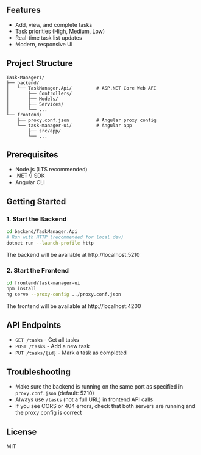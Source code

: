 ## Features
- Add, view, and complete tasks
- Task priorities (High, Medium, Low)
- Real-time task list updates
- Modern, responsive UI

## Project Structure

```
Task-Manager1/
├── backend/
│   └── TaskManager.Api/         # ASP.NET Core Web API
│       ├── Controllers/
│       ├── Models/
│       ├── Services/
│       └── ...
└── frontend/
	├── proxy.conf.json          # Angular proxy config
	└── task-manager-ui/         # Angular app
		├── src/app/
		└── ...
```

## Prerequisites
- Node.js (LTS recommended)
- .NET 9 SDK
- Angular CLI

## Getting Started

### 1. Start the Backend
```sh
cd backend/TaskManager.Api
# Run with HTTP (recommended for local dev)
dotnet run --launch-profile http
```
The backend will be available at http://localhost:5210

### 2. Start the Frontend
```sh
cd frontend/task-manager-ui
npm install
ng serve --proxy-config ../proxy.conf.json
```
The frontend will be available at http://localhost:4200

## API Endpoints
- `GET /tasks` - Get all tasks
- `POST /tasks` - Add a new task
- `PUT /tasks/{id}` - Mark a task as completed

## Troubleshooting
- Make sure the backend is running on the same port as specified in `proxy.conf.json` (default: 5210)
- Always use `/tasks` (not a full URL) in frontend API calls
- If you see CORS or 404 errors, check that both servers are running and the proxy config is correct

## License
MIT